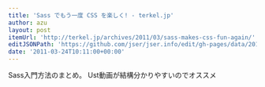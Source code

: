 ```yaml
---
title: 'Sass でもう一度 CSS を楽しく! - terkel.jp'
author: azu
layout: post
itemUrl: 'http://terkel.jp/archives/2011/03/sass-makes-css-fun-again/'
editJSONPath: 'https://github.com/jser/jser.info/edit/gh-pages/data/2011/03/index.json'
date: '2011-03-24T10:11:00+00:00'
---
```

Sass入門方法のまとめ。
Ust動画が結構分かりやすいのでオススメ
